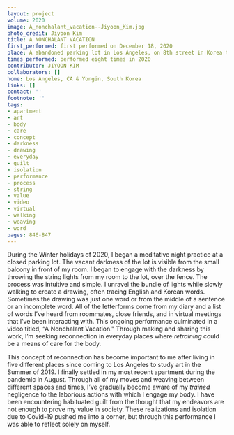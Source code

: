 ```yaml
---
layout: project
volume: 2020
image: A_nonchalant_vacation--Jiyoon_Kim.jpg
photo_credit: Jiyoon Kim
title: A NONCHALANT VACATION
first_performed: first performed on December 18, 2020
place: A abandoned parking lot in Los Angeles, on 8th street in Korea town
times_performed: performed eight times in 2020
contributor: JIYOON KIM
collaborators: []
home: Los Angeles, CA & Yongin, South Korea
links: []
contact: ''
footnote: ''
tags:
- apartment
- art
- body
- care
- concept
- darkness
- drawing
- everyday
- guilt
- isolation
- performance
- process
- string
- value
- video
- virtual
- walking
- weaving
- word
pages: 846-847
---
```

During the Winter holidays of 2020, I began a meditative night practice at a closed parking lot. The vacant darkness of the lot is visible from the small balcony in front of my room. I began to engage with the darkness by throwing the string lights from my room to the lot, over the fence. The process was intuitive and simple. I unravel the bundle of lights while slowly walking to create a drawing, often tracing English and Korean words. Sometimes the drawing was just one word or from the middle of a sentence or an incomplete word. All of the letterforms come from my diary and a list of words I’ve heard from roommates, close friends, and in virtual meetings that I’ve been interacting with. This ongoing performance culminated in a video titled, “A Nonchalant Vacation." Through making and sharing this work, I’m seeking reconnection in everyday places where *retraining* could be a means of care for the body.

This concept of reconnection has become important to me after living in five different places since coming to Los Angeles to study art in the Summer of 2019. I finally settled in my most recent apartment during the pandemic in August. Through all of my moves and weaving between different spaces and times, I’ve gradually become aware of my *trained* negligence to the laborious actions with which I engage my body. I have been encountering habituated guilt from the thought that my endeavors are not enough to prove my value in society. These realizations and isolation due to Covid-19 pushed me into a corner, but through this performance I was able to reflect solely on myself.